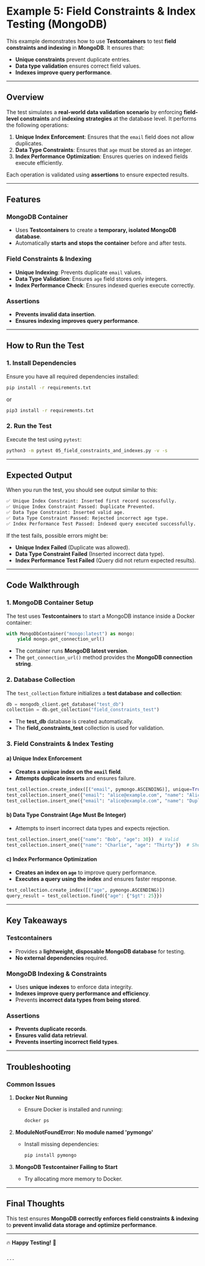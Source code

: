 # Example 5: Field Constraints & Index Testing (MongoDB)

This example demonstrates how to use **Testcontainers** to test **field constraints and indexing** in **MongoDB**. It ensures that:
- **Unique constraints** prevent duplicate entries.
- **Data type validation** ensures correct field values.
- **Indexes improve query performance**.

---

## **Overview**

The test simulates a **real-world data validation scenario** by enforcing **field-level constraints** and **indexing strategies** at the database level. It performs the following operations:

1. **Unique Index Enforcement**: Ensures that the `email` field does not allow duplicates.
2. **Data Type Constraints**: Ensures that `age` must be stored as an integer.
3. **Index Performance Optimization**: Ensures queries on indexed fields execute efficiently.

Each operation is validated using **assertions** to ensure expected results.

---

## **Features**

### **MongoDB Container**
- Uses **Testcontainers** to create a **temporary, isolated MongoDB database**.
- Automatically **starts and stops the container** before and after tests.

### **Field Constraints & Indexing**
- **Unique Indexing**: Prevents duplicate `email` values.
- **Data Type Validation**: Ensures `age` field stores only integers.
- **Index Performance Check**: Ensures indexed queries execute correctly.

### **Assertions**
- **Prevents invalid data insertion**.
- **Ensures indexing improves query performance**.

---

## **How to Run the Test**

### **1. Install Dependencies**
Ensure you have all required dependencies installed:

```bash
pip install -r requirements.txt
```

or

```bash
pip3 install -r requirements.txt
```

### **2. Run the Test**
Execute the test using `pytest`:

```bash
python3 -m pytest 05_field_constraints_and_indexes.py -v -s
```

---

## **Expected Output**
When you run the test, you should see output similar to this:

```bash
✅ Unique Index Constraint: Inserted first record successfully.
✅ Unique Index Constraint Passed: Duplicate Prevented.
✅ Data Type Constraint: Inserted valid age.
✅ Data Type Constraint Passed: Rejected incorrect age type.
✅ Index Performance Test Passed: Indexed query executed successfully.
```

If the test fails, possible errors might be:
- **Unique Index Failed** (Duplicate was allowed).
- **Data Type Constraint Failed** (Inserted incorrect data type).
- **Index Performance Test Failed** (Query did not return expected results).

---

## **Code Walkthrough**

### **1. MongoDB Container Setup**
The test uses **Testcontainers** to start a MongoDB instance inside a Docker container:

```python
with MongoDbContainer("mongo:latest") as mongo:
    yield mongo.get_connection_url()
```

- The container runs **MongoDB latest version**.
- The `get_connection_url()` method provides the **MongoDB connection string**.

### **2. Database Collection**
The `test_collection` fixture initializes a **test database and collection**:

```python
db = mongodb_client.get_database("test_db")
collection = db.get_collection("field_constraints_test")
```

- The **test_db** database is created automatically.
- The **field_constraints_test** collection is used for validation.

### **3. Field Constraints & Index Testing**
#### **a) Unique Index Enforcement**
- **Creates a unique index on the `email` field**.
- **Attempts duplicate inserts** and ensures failure.

```python
test_collection.create_index([("email", pymongo.ASCENDING)], unique=True)
test_collection.insert_one({"email": "alice@example.com", "name": "Alice"})
test_collection.insert_one({"email": "alice@example.com", "name": "Duplicate Alice"})  # Should fail
```

#### **b) Data Type Constraint (Age Must Be Integer)**
- Attempts to insert incorrect data types and expects rejection.

```python
test_collection.insert_one({"name": "Bob", "age": 30})  # Valid
test_collection.insert_one({"name": "Charlie", "age": "Thirty"})  # Should fail
```

#### **c) Index Performance Optimization**
- **Creates an index on `age`** to improve query performance.
- **Executes a query using the index** and ensures faster response.

```python
test_collection.create_index([("age", pymongo.ASCENDING)])
query_result = test_collection.find({"age": {"$gt": 25}})
```

---

## **Key Takeaways**

### **Testcontainers**
- Provides a **lightweight, disposable MongoDB database** for testing.
- **No external dependencies** required.

### **MongoDB Indexing & Constraints**
- Uses **unique indexes** to enforce data integrity.
- **Indexes improve query performance and efficiency**.
- Prevents **incorrect data types from being stored**.

### **Assertions**
- **Prevents duplicate records**.
- **Ensures valid data retrieval**.
- **Prevents inserting incorrect field types**.

---

## **Troubleshooting**
### **Common Issues**
1. **Docker Not Running**  
   - Ensure Docker is installed and running:  
     ```bash
     docker ps
     ```

2. **ModuleNotFoundError: No module named 'pymongo'**  
   - Install missing dependencies:  
     ```bash
     pip install pymongo
     ```

3. **MongoDB Testcontainer Failing to Start**  
   - Try allocating more memory to Docker.

---

## **Final Thoughts**
This test ensures **MongoDB correctly enforces field constraints & indexing** to **prevent invalid data storage and optimize performance**.

---

🔥 **Happy Testing!** 🚀  
```

---
